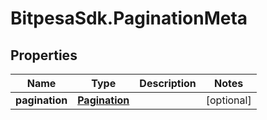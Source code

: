 # BitpesaSdk.PaginationMeta

## Properties
Name | Type | Description | Notes
------------ | ------------- | ------------- | -------------
**pagination** | [**Pagination**](Pagination.md) |  | [optional] 


